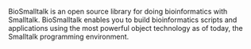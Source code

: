 BioSmalltalk is an open source library for doing bioinformatics with Smalltalk. BioSmalltalk enables you to build bioinformatics scripts and applications using the most powerful object technology as of today, the Smalltalk programming environment.
